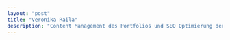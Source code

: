 ```yaml
---
layout: "post"
title: "Veronika Raila"
description: "Content Management des Portfolios und SEO Optimierung der Webseite"
---
```

